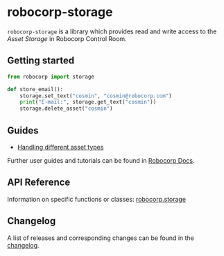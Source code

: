# robocorp-storage

`robocorp-storage` is a library which provides read and write access to the
*Asset Storage* in Robocorp Control Room.

## Getting started

```python
from robocorp import storage

def store_email():
    storage.set_text("cosmin", "cosmin@robocorp.com")
    print("E-mail:", storage.get_text("cosmin"))
    storage.delete_asset("cosmin")
```

## Guides

- [Handling different asset types](https://github.com/robocorp/robo/blob/master/storage/docs/guides/asset-types.md)

Further user guides and tutorials can be found in [Robocorp Docs](https://robocorp.com/docs).

## API Reference

Information on specific functions or classes: [robocorp.storage](https://github.com/robocorp/robo/blob/master/storage/docs/api/robocorp.storage.md)

## Changelog

A list of releases and corresponding changes can be found in the [changelog](https://github.com/robocorp/robo/blob/master/storage/docs/CHANGELOG.md).
